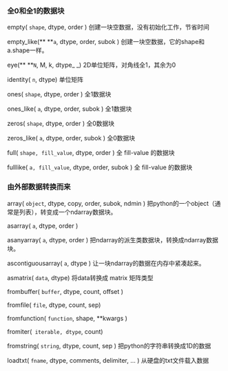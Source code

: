 ### 全0和全1的数据块

empty\( `shape`,      dtype,  order \)           创建一块空数据，没有初始化工作，节省时间

empty\_like\(** **`a`,      dtype, order, subok \)  创建一块空数据，它的shape和a.shape一样。

eye\(** **`N`,     M, k, dtype_ _\) 2D单位矩阵，对角线全1，其余为0

identity\( `n`,    dtype\) 单位矩阵

ones\( `shape`,  dtype, order \)            全1数据块

ones\_like\( `a`,  dtype, order, subok \) 全1数据块

zeros\( `shape`,  dtype, order \) 全0数据块

zeros\_like\( `a`,  dtype, order, subok \) 全0数据块

full\( `shape, fill_value`, dtype, order \) 全 fill-value 的数据块

fulllike\( `a, fill_value`,  dtype, order, subok \) 全 fill-value 的数据块

### 由外部数据转换而来

array\( `object`, dtype, copy, order, subok, ndmin \)  把python的一个object（通常是列表），转变成一个ndarray数据块。

asarray\( `a`,  dtype, order \)

asanyarray\( `a`, dtype, order \) 把ndarray的派生类数据块，转换成ndarray数据块。

ascontiguousarray\( `a`, dtype \) 让一块ndarray的数据在内存中紧凑起来。

asmatrix\( `data`,  dtype\) 将data转换成 matrix 矩阵类型

frombuffer\( `buffer`, dtype, count, offset \)

fromfile\( `file`, dtype, count, sep\)

fromfunction\( `function`, shape, \*\*kwargs \)

fromiter\(` iterable, dtype`,    count\)

fromstring\( `string`, dtype, count, sep \)   把python的字符串转换成1D的数据

loadtxt\( `fname`, dtype, comments,  delimiter, ... \)   从硬盘的txt文件载入数据

